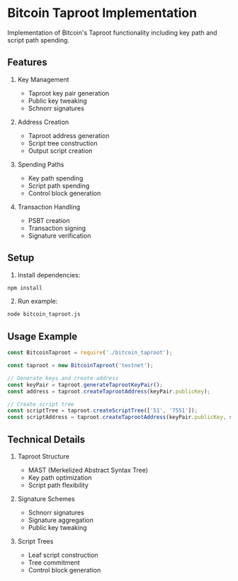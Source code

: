 # Bitcoin Taproot Implementation

Implementation of Bitcoin's Taproot functionality including key path and script path spending.

## Features

1. Key Management
   - Taproot key pair generation
   - Public key tweaking
   - Schnorr signatures

2. Address Creation
   - Taproot address generation
   - Script tree construction
   - Output script creation

3. Spending Paths
   - Key path spending
   - Script path spending
   - Control block generation

4. Transaction Handling
   - PSBT creation
   - Transaction signing
   - Signature verification

## Setup

1. Install dependencies:
```bash
npm install
```

2. Run example:
```bash
node bitcoin_taproot.js
```

## Usage Example

```javascript
const BitcoinTaproot = require('./bitcoin_taproot');

const taproot = new BitcoinTaproot('testnet');

// Generate keys and create address
const keyPair = taproot.generateTaprootKeyPair();
const address = taproot.createTaprootAddress(keyPair.publicKey);

// Create script tree
const scriptTree = taproot.createScriptTree(['51', '7551']);
const scriptAddress = taproot.createTaprootAddress(keyPair.publicKey, scriptTree);
```

## Technical Details

1. Taproot Structure
   - MAST (Merkelized Abstract Syntax Tree)
   - Key path optimization
   - Script path flexibility

2. Signature Schemes
   - Schnorr signatures
   - Signature aggregation
   - Public key tweaking

3. Script Trees
   - Leaf script construction
   - Tree commitment
   - Control block generation